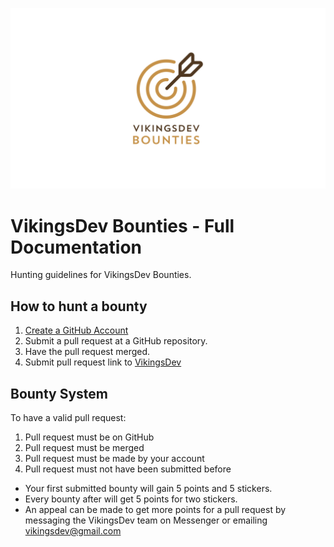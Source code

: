 ![](bounties-bg.png)
# VikingsDev Bounties - Full Documentation
Hunting guidelines for VikingsDev Bounties.

## How to hunt a bounty
1. [Create a GitHub Account](https://github.com/join)
2. Submit a pull request at a GitHub repository.
3. Have the pull request merged.
4. Submit pull request link to [VikingsDev](https://vikingsdev.ca/demo)

## Bounty System

To have a valid pull request:
1. Pull request must be on GitHub
2. Pull request must be merged
3. Pull request must be made by your account
4. Pull request must not have been submitted before

- Your first submitted bounty will gain 5 points and 5 stickers.
- Every bounty after will get 5 points for two stickers.
- An appeal can be made to get more points for a pull request by messaging the VikingsDev 
team on Messenger or emailing vikingsdev@gmail.com


